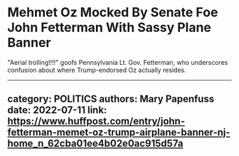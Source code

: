 # Mehmet Oz Mocked By Senate Foe John Fetterman With Sassy Plane Banner

"Aerial trolling!!!!" goofs Pennsylvania Lt. Gov. Fetterman, who underscores confusion about where Trump-endorsed Oz actually resides.

---
category: POLITICS
authors: Mary Papenfuss
date: 2022-07-11
link: https://www.huffpost.com/entry/john-fetterman-memet-oz-trump-airplane-banner-nj-home_n_62cba01ee4b02e0ac915d57a
---
